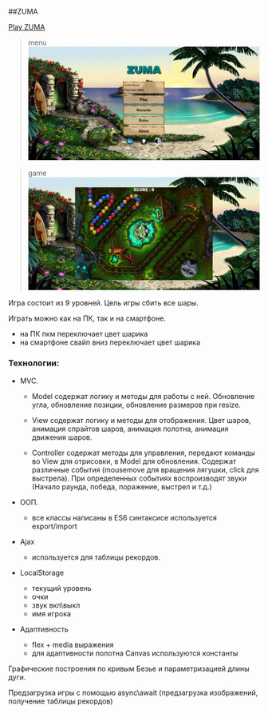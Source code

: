 ##ZUMA

[Play ZUMA](https://vitaliyrst.github.io/)

>menu
![main menu](./storage/1.JPG)

>game
![game](./storage/2.JPG)


Игра состоит из 9 уровней.
Цель игры сбить все шары.

Играть можно как на ПК, так и на смартфоне.
 - на ПК пкм переключает цвет шарика
 - на смартфоне свайп вниз переключает цвет шарика
 
 
 
### Технологии:
 - MVC. 
   - Model содержат логику и методы для работы с ней. 
   Обновление угла, обновление позиции, обновление размеров при resize.
   
   - View содержат логику и методы для отображения.
   Цвет шаров, анимация спрайтов шаров, анимация полотна, анимация движения шаров.
   
   - Controller содержат методы для управления, передают команды во View для отрисовки, в Model для обновления.
   Содержат различные события (mousemove для вращения лягушки, click для выстрела). При определенных событиях воспроизводят звуки (Начало раунда, победа, поражение, выстрел и т.д.)
   
 - ООП. 
   - все классы написаны в ES6 синтаксисе используется export/import
   
 - Ajax 
   - используется для таблицы рекордов.
   
 - LocalStorage 
   - текущий уровень
   - очки
   - звук вкл\выкл
   - имя игрока
   
 - Адаптивность
   - flex + media выражения
   - для адаптивности полотна Canvas используются константы
   
 
 Графические построения по кривым Безье и параметризацией длины дуги.
 
 Предзагрузка игры с помощью async\await (предзагрузка изображений, получение таблицы рекордов) 
 